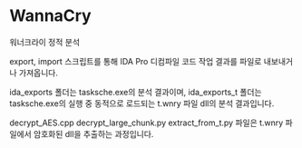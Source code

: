 # WannaCry
워너크라이 정적 분석


export, import 스크립트를 통해 IDA Pro 디컴파일 코드 작업 결과를 파일로 내보내거나 가져옵니다.


ida_exports 폴더는 tasksche.exe의 분석 결과이며,
ida_exports_t 폴더는 tasksche.exe의 실행 중 동적으로 로드되는 t.wnry 파일 dll의 분석 결과입니다.


decrypt_AES.cpp
decrypt_large_chunk.py
extract_from_t.py
파일은 t.wnry 파일에서 암호화된 dll을 추출하는 과정입니다.
